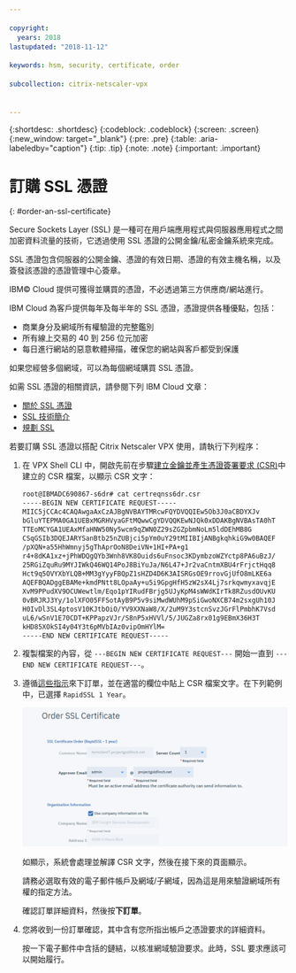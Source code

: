 ```yaml
---

copyright:
  years: 2018
lastupdated: "2018-11-12"

keywords: hsm, security, certificate, order

subcollection: citrix-netscaler-vpx


---
```


{:shortdesc: .shortdesc}
{:codeblock: .codeblock}
{:screen: .screen}
{:new_window: target="_blank"}
{:pre: .pre}
{:table: .aria-labeledby="caption"}
{:tip: .tip}
{:note: .note}
{:important: .important}

# 訂購 SSL 憑證
{: #order-an-ssl-certificate}

Secure Sockets Layer (SSL) 是一種可在用戶端應用程式與伺服器應用程式之間加密資料流量的技術，它透過使用 SSL 憑證的公開金鑰/私密金鑰系統來完成。

SSL 憑證包含伺服器的公開金鑰、憑證的有效日期、憑證的有效主機名稱，以及簽發該憑證的憑證管理中心簽章。

IBM© Cloud 提供可獲得並購買的憑證，不必透過第三方供應商/網站進行。

IBM Cloud 為客戶提供每年及每半年的 SSL 憑證，憑證提供各種優點，包括：

* 商業身分及網域所有權驗證的完整鑑別
* 所有線上交易的 40 到 256 位元加密
* 每日進行網站的惡意軟體掃描，確保您的網站與客戶都受到保護

如果您經營多個網域，可以為每個網域購買 SSL 憑證。

如需 SSL 憑證的相關資訊，請參閱下列 IBM Cloud 文章：

* [關於 SSL 憑證](/docs/infrastructure/ssl-certificates?topic=ssl-certificates-about-ssl-certificates)
* [SSL 技術簡介](/docs/infrastructure/ssl-certificates?topic=ssl-certificates-introduction-to-ssl-technology)
* [規劃 SSL](/docs/infrastructure/ssl-certificates?topic=ssl-certificates-planning-for-ssl)


若要訂購 SSL 憑證以搭配 Citrix Netscaler VPX 使用，請執行下列程序：

1.	在 VPX Shell CLI 中，開啟先前在步驟[建立金鑰並產生憑證簽署要求 (CSR)](/docs/infrastructure/citrix-netscaler-vpx?topic=citrix-netscaler-vpx-create-keys-and-generate-the-certificate-signing-request-csr-)中建立的 CSR 檔案，以顯示 CSR 文字：

	```
	root@IBMADC690867-s6dr# cat certreqnss6dr.csr
	-----BEGIN NEW CERTIFICATE REQUEST-----
	MIIC5jCCAc4CAQAwgaAxCzAJBgNVBAYTMRcwFQYDVQQIEw5Ob3J0aCBDYXJv
	bGluYTEPMA0GA1UEBxMGRHVyaGFtMQwwCgYDVQQKEwNJQk0xDDAKBgNVBAsTA0hT
	TTEoMCYGA1UEAxMfaHNW50Ny5wcm9qZWN0Z29sZGZpbmNoLm5ldDEhMB8G
	CSqGSIb3DQEJARYSanBtb25nZUBjci5pYm0uY29tMIIBIjANBgkqhkiG9w0BAQEF
	/pXQN+a55HhWmnyj5gThAprOoN8DeiVN+1HI+PA+g1
	r4+8dKA1xz+jPhWDQgQYb3Wnh8VK8Ouids6uFnsoc3KDymbzoWZYctp8PA6uBzJ/
	25RGiZquRu9MYJIWkQ46WQ14PoJ8BiYuJa/N6L47+Jr2vaCntmXBU4rFrjctHqq8
	Hct9q5OVYXbYLQB+MM3gYyyFBQpZ1sHZD4D6K3AISRGsOE9rrovGjUfO8mLKE6a
	AQEFBQADggEBAMe+kmdPNtt8LOpaAy+u5i9GpgHfH5zW2sX4Lj7srkqwmyxavqjE
	XvM9PPudXV9OCUWewtlm/Eqo1pYIRudFBrjg5UJyKpM4sWWdKIrTk8RZusdOUvKU
	0vBRJRJ3Yy/1olXFO05FFSotAyB9P5v9siMwdWUhM9pSiGwoNXCB74m2sxgUh10J
	H0IvDl3SL4ptosV10KJtbOiO/YV9XXNaW8/X/2uM9Y3stcnSvzJGrFlPmbhK7Vsd
	uL6/wSnV1E70CDT+KPPapzVJr/S8nP5xHVVl/5/JUGZa8rx01g9EBmX36H3T
	kHD85XOkSI4y04Y3t6pMVbIAz0vipOmHYlM=
	-----END NEW CERTIFICATE REQUEST-----
	```

2.	複製檔案的內容，從 `---BEGIN NEW CERTIFICATE REQUEST---` 開始一直到 `---END NEW CERTIFICATE REQUEST---`。

3.	遵循[這些指示](/docs/infrastructure/ssl-certificates?topic=ssl-certificates-getting-started-tutorial#ordering-ssl-certificates)來下訂單，並在適當的欄位中貼上 CSR 檔案文字。在下列範例中，已選擇 `RapidSSL 1 Year`。

	<img src="images/5-Order-Certificate_1.png" alt="圖片" style="width: 550px;"/>

	如顯示，系統會處理並解譯 CSR 文字，然後在接下來的頁面顯示。

	請務必選取有效的電子郵件帳戶及網域/子網域，因為這是用來驗證網域所有權的指定方法。

	確認訂單詳細資料，然後按**下訂單**。

4. 您將收到一份訂單確認，其中含有您所指出帳戶之憑證要求的詳細資料。

	按一下電子郵件中含括的鏈結，以核准網域驗證要求。此時，SSL 要求應該可以開始履行。
